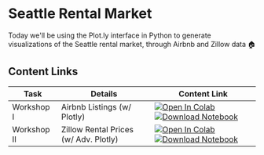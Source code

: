 # Seattle Rental Market

Today we'll be using the Plot.ly interface in Python to generate visualizations of the Seattle rental market, through Airbnb and Zillow data :house:

## Content Links
| **Task**    | Details               | Content Link     |
| ----------- | --------------------- | ---------------- |
| Workshop I| Airbnb Listings (w/ Plotly) | [![Open In Colab](https://colab.research.google.com/assets/colab-badge.svg)](https://colab.research.google.com/github/ishaandey/node/blob/master/week-4/workshop/plotly_basics_key.ipynb)  [![Download Notebook](https://files.christianfjung.com/buttons/DownloadIpynb.svg)](https://files.node.ishaandey.com/week-4/workshop/plotly_basics_key.ipynb) |
| Workshop II| Zillow Rental Prices (w/ Adv. Plotly) | [![Open In Colab](https://colab.research.google.com/assets/colab-badge.svg)](https://colab.research.google.com/github/ishaandey/node/blob/master/week-4/workshop/plotly_adv_key.ipynb)  [![Download Notebook](https://files.christianfjung.com/buttons/DownloadIpynb.svg)](https://files.node.ishaandey.com/week-4/workshop/plotly_adv_key.ipynb) |